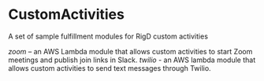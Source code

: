 # CustomActivities
A set of sample fulfillment modules for RigD custom activities

 *zoom*  – an AWS Lambda module that allows custom activities to start Zoom meetings and publish join links in Slack.
 *twilio* - an AWS lambda module that allows custom activities to send text messages through Twilio.
